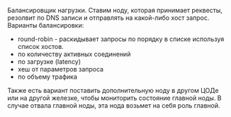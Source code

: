 Балансировщик нагрузки. Ставим ноду, которая принимает реквесты, резолвит по DNS записи и отправлять на какой-либо хост запрос. Варианты балансировки:
 - round-robin - раскидывает запросы по порядку в списке используя список хостов.
 - по количеству активных соединений
 - по загрузке (latency)
 - хеш от параметров запроса
 - по объему трафика

Также есть вариант поставить дополнительную ноду в другом ЦОДе или на другой железке, чтобы мониторить состояние главной ноды. В случае отвала главной ноды, эта нода возьмет на себя роль главной.